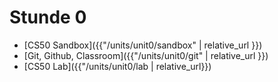 # Stunde 0

* [CS50 Sandbox]({{"/units/unit0/sandbox" | relative_url }})
* [Git, Github, Classroom]({{"/units/unit0/git" | relative_url }})
* [CS50 Lab]({{"/units/unit0/lab | relative_url}})

